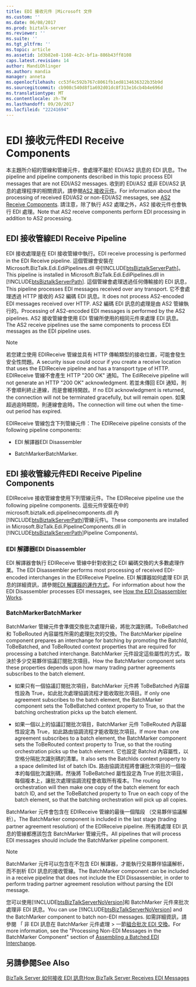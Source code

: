 ```yaml
---
title: EDI 接收元件 |Microsoft 文件
ms.custom: ''
ms.date: 06/08/2017
ms.prod: biztalk-server
ms.reviewer: ''
ms.suite: ''
ms.tgt_pltfrm: ''
ms.topic: article
ms.assetid: 1d3b82e8-1168-4c2c-bf1a-886b43ff8108
caps.latest.revision: 14
author: MandiOhlinger
ms.author: mandia
manager: anneta
ms.openlocfilehash: cc53f4c592b767c8061fb1ed8134636322b35b9d
ms.sourcegitcommit: cb908c540d8f1a692d01dc8f313e16cb4b4e696d
ms.translationtype: MT
ms.contentlocale: zh-TW
ms.lasthandoff: 09/20/2017
ms.locfileid: "22241694"
---
```

# <a name="edi-receive-components"></a><span data-ttu-id="c4632-102">EDI 接收元件</span><span class="sxs-lookup"><span data-stu-id="c4632-102">EDI Receive Components</span></span>
<span data-ttu-id="c4632-103">本主題所介紹的管線和管線元件，會處理不屬於 EDI/AS2 訊息的 EDI 訊息。</span><span class="sxs-lookup"><span data-stu-id="c4632-103">The pipeline and pipeline components described in this topic process EDI messages that are not EDI/AS2 messages.</span></span> <span data-ttu-id="c4632-104">收到的 EDI/AS2 或非 EDI/AS2 訊息的處理程序的相關資訊，請參閱[AS2 接收元件](../core/as2-receive-components.md)。</span><span class="sxs-lookup"><span data-stu-id="c4632-104">For information about the processing of received EDI/AS2 or non-EDI/AS2 messages, see [AS2 Receive Components](../core/as2-receive-components.md).</span></span> <span data-ttu-id="c4632-105">請注意，除了執行 AS2 處理之外，AS2 接收元件也會執行 EDI 處理。</span><span class="sxs-lookup"><span data-stu-id="c4632-105">Note that AS2 receive components perform EDI processing in addition to AS2 processing.</span></span>  
  
## <a name="edi-receive-pipeline"></a><span data-ttu-id="c4632-106">EDI 接收管線</span><span class="sxs-lookup"><span data-stu-id="c4632-106">EDI Receive Pipeline</span></span>  
 <span data-ttu-id="c4632-107">EDI 接收處理是在 EDI 接收管線中執行。</span><span class="sxs-lookup"><span data-stu-id="c4632-107">EDI receive processing is performed in the EDI Receive pipeline.</span></span> <span data-ttu-id="c4632-108">這個管線會安裝在 Microsoft.BizTalk.Edi.EdiPipelines.dll 中[!INCLUDE[btsBiztalkServerPath](../includes/btsbiztalkserverpath-md.md)]。</span><span class="sxs-lookup"><span data-stu-id="c4632-108">This pipeline is installed in Microsoft.BizTalk.Edi.EdiPipelines.dll in [!INCLUDE[btsBiztalkServerPath](../includes/btsbiztalkserverpath-md.md)].</span></span> <span data-ttu-id="c4632-109">這個管線會處理透過任何傳輸接的 EDI 訊息，</span><span class="sxs-lookup"><span data-stu-id="c4632-109">This pipeline processes EDI messages received over any transport.</span></span> <span data-ttu-id="c4632-110">它不會處理透過 HTTP 接收的 AS2 編碼 EDI 訊息。</span><span class="sxs-lookup"><span data-stu-id="c4632-110">It does not process AS2-encoded EDI messages received over HTTP.</span></span> <span data-ttu-id="c4632-111">AS2 編碼 EDI 訊息的處理是由 AS2 管線執行的。</span><span class="sxs-lookup"><span data-stu-id="c4632-111">Processing of AS2-encoded EDI messages is performed by the AS2 pipelines.</span></span> <span data-ttu-id="c4632-112">AS2 接收管線會使用 EDI 管線所使用的相同元件來處理 EDI 訊息。</span><span class="sxs-lookup"><span data-stu-id="c4632-112">The AS2 receive pipelines use the same components to process EDI messages as the EDI pipeline uses.</span></span>  
  
> [!NOTE]
>  <span data-ttu-id="c4632-113">若您建立使用 EDIReceive 管線並具有 HTTP 傳輸類型的接收位置，可能會發生安全性問題。</span><span class="sxs-lookup"><span data-stu-id="c4632-113">A security issue could occur if you create a receive location that uses the EDIReceive pipeline and has a transport type of HTTP.</span></span> <span data-ttu-id="c4632-114">EDIReceive 管線不會產生 HTTP "200 OK" 通知。</span><span class="sxs-lookup"><span data-stu-id="c4632-114">The EdiReceive pipeline will not generate an HTTP "200 OK" acknowledgment.</span></span> <span data-ttu-id="c4632-115">若並未傳回 EDI 通知，則不會順利終止連線，而是會維持開啟。</span><span class="sxs-lookup"><span data-stu-id="c4632-115">If no EDI acknowledgment is returned, the connection will not be terminated gracefully, but will remain open.</span></span> <span data-ttu-id="c4632-116">如果超過逾時期間，則連線會逾時。</span><span class="sxs-lookup"><span data-stu-id="c4632-116">The connection will time out when the time-out period has expired.</span></span>  
  
 <span data-ttu-id="c4632-117">EDIReceive 管線包含下列管線元件：</span><span class="sxs-lookup"><span data-stu-id="c4632-117">The EDIReceive pipeline consists of the following pipeline components:</span></span>  
  
-   <span data-ttu-id="c4632-118">EDI 解譯器</span><span class="sxs-lookup"><span data-stu-id="c4632-118">EDI Disassembler</span></span>  
  
-   <span data-ttu-id="c4632-119">BatchMarker</span><span class="sxs-lookup"><span data-stu-id="c4632-119">BatchMarker.</span></span>  
  
## <a name="edi-receive-pipeline-components"></a><span data-ttu-id="c4632-120">EDI 接收管線元件</span><span class="sxs-lookup"><span data-stu-id="c4632-120">EDI Receive Pipeline Components</span></span>  
 <span data-ttu-id="c4632-121">EDIReceive 接收管線會使用下列管線元件。</span><span class="sxs-lookup"><span data-stu-id="c4632-121">The EDIReceive pipeline use the following pipeline components.</span></span> <span data-ttu-id="c4632-122">這些元件安裝在中的 microsoft.biztalk.edi.pipelinecomponents.dll 內[!INCLUDE[btsBiztalkServerPath](../includes/btsbiztalkserverpath-md.md)]管線元件\\。</span><span class="sxs-lookup"><span data-stu-id="c4632-122">These components are installed in Microsoft.BizTalk.Edi.PipelineComponents.dll in [!INCLUDE[btsBiztalkServerPath](../includes/btsbiztalkserverpath-md.md)]Pipeline Components\\.</span></span>  
  
### <a name="edi-disassembler"></a><span data-ttu-id="c4632-123">EDI 解譯器</span><span class="sxs-lookup"><span data-stu-id="c4632-123">EDI Disassembler</span></span>  
 <span data-ttu-id="c4632-124">EDI 解譯器會執行 EDIReceive 管線中針對收到之 EDI 編碼交換的大多數處理作業。</span><span class="sxs-lookup"><span data-stu-id="c4632-124">The EDI Disassembler performs most processing of received EDI-encoded interchanges in the EDIReceive Pipeline.</span></span> <span data-ttu-id="c4632-125">EDI 解譯器如何處理 EDI 訊息的詳細資訊，請參閱[EDI 解譯器的運作方式](../core/how-the-edi-disassembler-works.md)。</span><span class="sxs-lookup"><span data-stu-id="c4632-125">For information about how the EDI Disassembler processes EDI messages, see [How the EDI Disassembler Works](../core/how-the-edi-disassembler-works.md).</span></span>  
  
### <a name="batchmarker"></a><span data-ttu-id="c4632-126">BatchMarker</span><span class="sxs-lookup"><span data-stu-id="c4632-126">BatchMarker</span></span>  
 <span data-ttu-id="c4632-127">BatchMarker 管線元件會準備交換批次處理升級，將批次識別碼，ToBeBatched 和 ToBeRouted 內容屬性所需的處理批次的交換。</span><span class="sxs-lookup"><span data-stu-id="c4632-127">The BatchMarker pipeline component prepares an interchange for batching by promoting the BatchId, ToBeBatched, and ToBeRouted context properties that are required for processing a batched interchange.</span></span> <span data-ttu-id="c4632-128">BatchMarker 元件設定這些屬性的方式，取決於多少交易夥伴協議訂閱批次項目。</span><span class="sxs-lookup"><span data-stu-id="c4632-128">How the BatchMarker component sets these properties depends upon how many trading partner agreements subscribes to the batch element.</span></span>  
  
-   <span data-ttu-id="c4632-129">如果只有一個協議訂閱批次項目，BatchMarker 元件將 ToBeBatched 內容屬性設為 True，如此批次處理協調流程才能收取批次項目。</span><span class="sxs-lookup"><span data-stu-id="c4632-129">If only one agreement subscribes to the batch element, the BatchMarker component sets the ToBeBatched context property to True, so that the batching orchestration picks up the batch element.</span></span>  
  
-   <span data-ttu-id="c4632-130">如果一個以上的協議訂閱批次項目，BatchMarker 元件 ToBeRouted 內容屬性設定為 True，如此路由協調流程才能收取批次項目。</span><span class="sxs-lookup"><span data-stu-id="c4632-130">If more than one agreement subscribes to a batch element, the BatchMarker component sets the ToBeRouted context property to True, so that the routing orchestration picks up the batch element.</span></span> <span data-ttu-id="c4632-131">它也設定 Batchid 內容屬性，以空格分隔批次識別碼的清單。</span><span class="sxs-lookup"><span data-stu-id="c4632-131">It also sets the BatchIds context property to a space delimited list of batch IDs.</span></span> <span data-ttu-id="c4632-132">路由協調流程將會讓批次項目的一個複本的每個批次識別碼，然後將 ToBeBatched 屬性設定為 True 的批次項目，每個複本上，讓批次處理協調流程會收取所有複本。</span><span class="sxs-lookup"><span data-stu-id="c4632-132">The routing orchestration will then make one copy of the batch element for each batch ID, and set the ToBeBatched property to True on each copy of the batch element, so that the batching orchestration will pick up all copies.</span></span>  
  
 <span data-ttu-id="c4632-133">BatchMarker 元件會包含在 EDIReceive 管線的最後一個階段 （交易夥伴協議解析）。</span><span class="sxs-lookup"><span data-stu-id="c4632-133">The BatchMarker component is included in the last stage (trading partner agreement resolution) of the EDIReceive pipeline.</span></span> <span data-ttu-id="c4632-134">所有將處理 EDI 訊息的管線都應該包含 BatchMarker 管線元件。</span><span class="sxs-lookup"><span data-stu-id="c4632-134">All pipelines that will process EDI messages should include the BatchMarker pipeline component.</span></span>  
  
> [!NOTE]
>  <span data-ttu-id="c4632-135">BatchMarker 元件可以包含在不包含 EDI 解譯器，才能執行交易夥伴協議解析，而不剖析 EDI 訊息的接收管線。</span><span class="sxs-lookup"><span data-stu-id="c4632-135">The BatchMarker component can be included in a receive pipeline that does not include the EDI Dissassembler, in order to perform trading partner agreement resolution without parsing the EDI message.</span></span>  
  
 <span data-ttu-id="c4632-136">您可以使用[!INCLUDE[btsBizTalkServerNoVersion](../includes/btsbiztalkservernoversion-md.md)]和 BatchMarker 元件來批次處理非 EDI 訊息。</span><span class="sxs-lookup"><span data-stu-id="c4632-136">You can use [!INCLUDE[btsBizTalkServerNoVersion](../includes/btsbiztalkservernoversion-md.md)] and the BatchMarker component to batch non-EDI messages.</span></span> <span data-ttu-id="c4632-137">如需詳細資訊，請參閱 「 非 EDI 訊息在 BatchMarker 元件處理 > 一節[組合批次 EDI 交換](../core/assembling-a-batched-edi-interchange.md)。</span><span class="sxs-lookup"><span data-stu-id="c4632-137">For more information, see the "Processing Non-EDI Messages in the BatchMarker Component" section of [Assembling a Batched EDI Interchange](../core/assembling-a-batched-edi-interchange.md).</span></span>  
  
## <a name="see-also"></a><span data-ttu-id="c4632-138">另請參閱</span><span class="sxs-lookup"><span data-stu-id="c4632-138">See Also</span></span>  
 [<span data-ttu-id="c4632-139">BizTalk Server 如何接收 EDI 訊息</span><span class="sxs-lookup"><span data-stu-id="c4632-139">How BizTalk Server Receives EDI Messages</span></span>](../core/how-biztalk-server-receives-edi-messages.md)